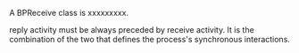 A BPReceive class is xxxxxxxxx.


 reply activity must be always preceded by receive activity.
 It is the combination of the two that defines the  process's synchronous interactions.